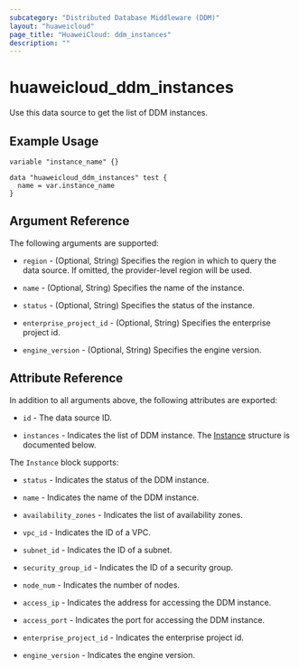 ```yaml
---
subcategory: "Distributed Database Middleware (DDM)"
layout: "huaweicloud"
page_title: "HuaweiCloud: ddm_instances"
description: ""
---
```


# huaweicloud_ddm_instances

Use this data source to get the list of DDM instances.

## Example Usage

```hcl
variable "instance_name" {}

data "huaweicloud_ddm_instances" test {
  name = var.instance_name
}
```

## Argument Reference

The following arguments are supported:

* `region` - (Optional, String) Specifies the region in which to query the data source.
  If omitted, the provider-level region will be used.

* `name` - (Optional, String) Specifies the name of the instance.

* `status` - (Optional, String) Specifies the status of the instance.

* `enterprise_project_id` - (Optional, String) Specifies the enterprise project id.

* `engine_version` - (Optional, String) Specifies the engine version.

## Attribute Reference

In addition to all arguments above, the following attributes are exported:

* `id` - The data source ID.

* `instances` - Indicates the list of DDM instance.
  The [Instance](#DdmInstances_Instance) structure is documented below.

<a name="DdmInstances_Instance"></a>
The `Instance` block supports:

* `status` - Indicates the status of the DDM instance.

* `name` - Indicates the name of the DDM instance.

* `availability_zones` - Indicates the list of availability zones.

* `vpc_id` - Indicates the ID of a VPC.

* `subnet_id` - Indicates the ID of a subnet.

* `security_group_id` - Indicates the ID of a security group.

* `node_num` - Indicates the number of nodes.

* `access_ip` - Indicates the address for accessing the DDM instance.

* `access_port` - Indicates the port for accessing the DDM instance.

* `enterprise_project_id` - Indicates the enterprise project id.

* `engine_version` - Indicates the engine version.
